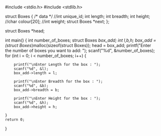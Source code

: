 #include <stdio.h>
#include <stdlib.h>

struct Boxes
{ /* data */
    //int unique_id;
    int length;
    int breadth;
    int height;
    //char colour[20];
    //int weight;
    struct Boxes *next;
};


struct Boxes *head; 

int main()
{
    int number_of_boxes;
    struct Boxes *box_add;
    int l,b,h;
    box_add = (struct Boxes*)malloc(sizeof(struct Boxes)); 
    head = box_add; 
    printf("Enter the number of boxes you want to add: ");
    scanf("%d", &number_of_boxes);
    for (int i = 0; i < number_of_boxes; i++)
    {
      
        printf("\nEnter Length for the box : ");
        scanf("%d", &l);
        box_add->length = l;

        printf("\nEnter Breadth for the box : ");
        scanf("%d", &b);
        box_add->breadth = b;

        printf("\nEnter Height for the box : ");
        scanf("%d", &h);
        box_add->height = h;
        
    }
    return 0;
}
